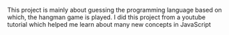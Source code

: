 This project is mainly about guessing the programming language based on which, the hangman game is played. I did this project from a youtube tutorial which helped me learn about many new concepts in JavaScript
